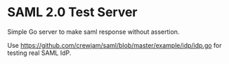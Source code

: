 # SAML 2.0 Test Server

Simple Go server to make saml response without assertion.

Use https://github.com/crewjam/saml/blob/master/example/idp/idp.go for testing real SAML IdP.
